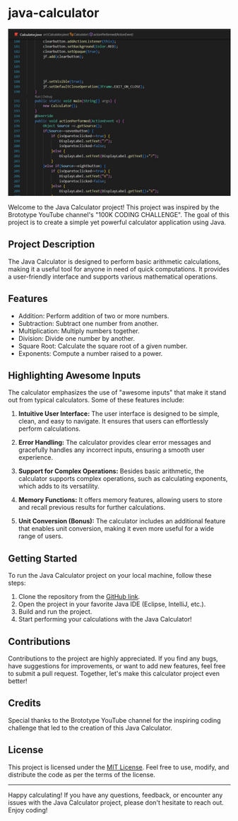# java-calculator

![Java Calculator](/src/Caluclator.JPG)

Welcome to the Java Calculator project! This project was inspired by the Brototype YouTube channel's "100K CODING CHALLENGE". The goal of this project is to create a simple yet powerful calculator application using Java.

## Project Description

The Java Calculator is designed to perform basic arithmetic calculations, making it a useful tool for anyone in need of quick computations. It provides a user-friendly interface and supports various mathematical operations.

## Features

- Addition: Perform addition of two or more numbers.
- Subtraction: Subtract one number from another.
- Multiplication: Multiply numbers together.
- Division: Divide one number by another.
- Square Root: Calculate the square root of a given number.
- Exponents: Compute a number raised to a power.

## Highlighting Awesome Inputs

The calculator emphasizes the use of "awesome inputs" that make it stand out from typical calculators. Some of these features include:

1. **Intuitive User Interface:** The user interface is designed to be simple, clean, and easy to navigate. It ensures that users can effortlessly perform calculations.

2. **Error Handling:** The calculator provides clear error messages and gracefully handles any incorrect inputs, ensuring a smooth user experience.

3. **Support for Complex Operations:** Besides basic arithmetic, the calculator supports complex operations, such as calculating exponents, which adds to its versatility.

4. **Memory Functions:** It offers memory features, allowing users to store and recall previous results for further calculations.

5. **Unit Conversion (Bonus):** The calculator includes an additional feature that enables unit conversion, making it even more useful for a wide range of users.

## Getting Started

To run the Java Calculator project on your local machine, follow these steps:

1. Clone the repository from the [GitHub link](https://github.com/your-username/java-calculator).
2. Open the project in your favorite Java IDE (Eclipse, IntelliJ, etc.).
3. Build and run the project.
4. Start performing your calculations with the Java Calculator!

## Contributions

Contributions to the project are highly appreciated. If you find any bugs, have suggestions for improvements, or want to add new features, feel free to submit a pull request. Together, let's make this calculator project even better!

## Credits

Special thanks to the Brototype YouTube channel for the inspiring coding challenge that led to the creation of this Java Calculator.

## License

This project is licensed under the [MIT License](LICENSE). Feel free to use, modify, and distribute the code as per the terms of the license.

---

Happy calculating! If you have any questions, feedback, or encounter any issues with the Java Calculator project, please don't hesitate to reach out. Enjoy coding!
